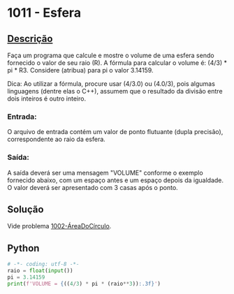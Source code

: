 # 1011 - Esfera

## [Descrição](https://www.beecrowd.com.br/judge/pt/problems/view/1011)

Faça um programa que calcule e mostre o volume de uma esfera sendo fornecido o valor de seu raio (R). A fórmula para calcular o volume é: (4/3) * pi * R3. Considere (atribua) para pi o valor 3.14159.

Dica: Ao utilizar a fórmula, procure usar (4/3.0) ou (4.0/3), pois algumas linguagens (dentre elas o C++), assumem que o resultado da divisão entre dois inteiros é outro inteiro.

### Entrada:
O arquivo de entrada contém um valor de ponto flutuante (dupla precisão), correspondente ao raio da esfera.

### Saída:
A saída deverá ser uma mensagem "VOLUME" conforme o exemplo fornecido abaixo, com um espaço antes e um espaço depois da igualdade. O valor deverá ser apresentado com 3 casas após o ponto.

## Solução

Vide problema [1002-ÁreaDoCírculo](../1002-ÁreaDoCírculo).

## Python

```Python
# -*- coding: utf-8 -*-
raio = float(input())
pi = 3.14159
print(f'VOLUME = {((4/3) * pi * (raio**3)):.3f}')
```

